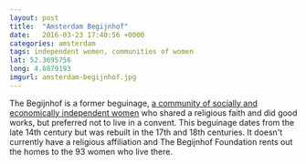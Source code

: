 ```yaml
---
layout: post
title:  "Amsterdam Begijnhof"
date:   2016-03-23 17:40:56 +0000
categories: amsterdam
tags: independent women, communities of women
lat: 52.3695756
long: 4.8879193
imgurl: amsterdam-begijnhof.jpg
---
```

The Begijnhof is a former beguinage, [a community of socially and economically independent women](https://penguinunearthed.wordpress.com/2011/03/11/travelling-feminist-beguines/) who shared a religious faith and did good works, but preferred not to live in a convent. This beguinage dates from the late 14th century but was rebuilt in the 17th and 18th centuries. It doesn't currently have a religious affiliation and The Begijnhof Foundation rents out the homes to the 93 women who live there. 
